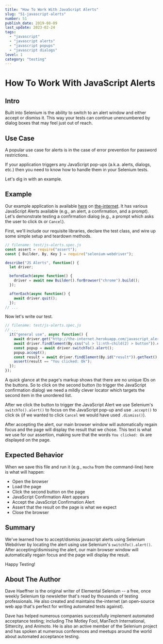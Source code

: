 ```yaml
---
title: "How To Work With JavaScript Alerts"
slug: "51-javascript-alerts"
number: 51
publish_date: 2019-08-09
last_update: 2023-02-24
tags:
  - "javascript"
  - "javascript alerts"
  - "javascript popups"
  - "javascript dialogs"
level: 1
category: "testing"
---
```


# How To Work With JavaScript Alerts

## Intro

Built into Selenium is the ability to switch to an alert window and either accept or dismiss it. This way your tests can continue unencumbered by dialog boxes that may feel just out of reach.

## Use Case

A popular use case for alerts is in the case of error prevention for password restrictions.

If your application triggers any JavaScript pop-ups (a.k.a. alerts, dialogs, etc.) then you need to know how to handle them in your Selenium tests.

Let's dig in with an example.

## Example

Our example application is available [here](http://the-internet.herokuapp.com/javascript_alerts) on [the-internet](http://github.com/tourdedave/the-internet). It has various JavaScript Alerts available (e.g., an alert, a confirmation, and a prompt). Let's demonstrate testing a confirmation dialog (e.g., a prompt which asks the user to click `Ok` or `Cancel`).

First, we'll include our requisite libraries, declare the test class, and wire up some simple setup and teardown methods.

```javascript
// filename: test/js-alerts.spec.js
const assert = require("assert");
const { Builder, By, Key } = require("selenium-webdriver");

describe("JS Alerts", function() {
  let driver;

  beforeEach(async function() {
    driver = await new Builder().forBrowser("chrome").build();
  });

  afterEach(async function() {
    await driver.quit();
  });
// ...
```

Now let's write our test.

```javascript
// filename: test/js-alerts.spec.js
// ...
  it("general use", async function() {
    await driver.get("http://the-internet.herokuapp.com/javascript_alerts");
    await driver.findElement(By.css("ul > li:nth-child(2) > button")).click();
    const popup = await driver.switchTo().alert();
    popup.accept();
    const result = await driver.findElement(By.id("result")).getText();
    assert(result == "You clicked: Ok");
  });
});
```

A quick glance at the page's markup shows that there are no unique IDs on the buttons. So to click on the second button (to trigger the JavaScript confirmation dialog) we need a mildly clever locator which targets the second item in the unordered list.

After we click the button to trigger the JavaScript Alert we use Selenium's `switchTo().alert()` to focus on the JavaScript pop-up and use `.accept()` to click `Ok` (if we wanted to click `Cancel` we would have used `.dismiss()`).

After accepting the alert, our main browser window will automatically regain focus and the page will display the result that we chose. This text is what we use for our assertion, making sure that the words `You clicked: Ok` are displayed on the page.

## Expected Behavior

When we save this file and run it (e.g., `mocha` from the command-line) here is what will happen:

+ Open the browser
+ Load the page
+ Click the second button on the page
+ JavaScript Confirmation Alert appears
+ Accept the JavaScript Confirmation Alert
+ Assert that the result on the page is what we expect
+ Close the browser

## Summary

We've learned how to accept/dismiss javascript alerts using Selenium Webdriver by locating the alert using  use Selenium's `switchTo().alert()`. After accepting/dismissing the alert, our main browser window will automatically regain focus and the page will display the result. 

Happy Testing!

## About The Author

Dave Haeffner is the original writer of Elemental Selenium -- a free, once weekly Selenium tip newsletter that's read by thousands of testing professionals. He also created and maintains the-internet (an open-source web app that's perfect for writing automated tests against).

Dave has helped numerous companies successfully implement automated acceptance testing; including The Motley Fool, ManTech International, Sittercity, and Animoto. He is also an active member of the Selenium project and has spoken at numerous conferences and meetups around the world about automated acceptance testing.

